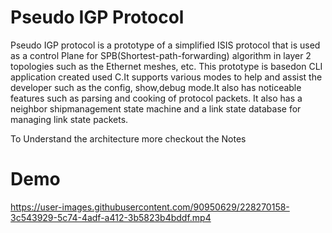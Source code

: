 # Pseudo IGP Protocol

Pseudo IGP protocol is a prototype of a simplified ISIS protocol that is used as a control Plane for SPB(Shortest-path-forwarding) algorithm in layer 2 topologies such as the Ethernet meshes, etc. This prototype is basedon CLI application created used C.It supports various modes to help and assist the developer such as the config, show,debug mode.It also has noticeable features such as parsing and cooking of protocol packets. It also has a neighbor shipmanagement state machine and a link state database for managing link state packets.

To Understand the architecture more checkout the Notes

# Demo


https://user-images.githubusercontent.com/90950629/228270158-3c543929-5c74-4adf-a412-3b5823b4bddf.mp4

